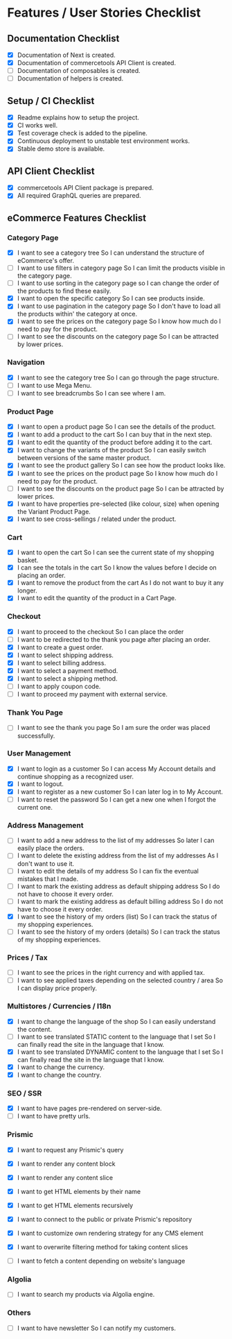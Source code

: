 # Features / User Stories Checklist

## Documentation Checklist

- [x] Documentation of Next is created.
- [x] Documentation of commercetools API Client is created.
- [ ] Documentation of composables is created.
- [ ] Documentation of helpers is created.

## Setup / CI Checklist

- [x] Readme explains how to setup the project.
- [x] CI works well.
- [x] Test coverage check is added to the pipeline.
- [x] Continuous deployment to unstable test environment works.
- [x] Stable demo store is available.

## API Client Checklist

- [x] commercetools API Client package is prepared.
- [x] All required GraphQL queries are prepared.

## eCommerce Features Checklist

### Category Page

- [x] I want to see a category tree So I can understand the structure of eCommerce's offer.
- [ ] I want to use filters in category page So I can limit the products visible in the category page.
- [ ] I want to use sorting in the category page so I can change the order of the products to find these easily.
- [x] I want to open the specific category So I can see products inside.
- [x] I want to use pagination in the category page So I don't have to load all the products within' the category at once.
- [x] I want to see the prices on the category page So I know how much do I need to pay for the product.
- [ ] I want to see the discounts on the category page So I can be attracted by lower prices.

### Navigation

- [x] I want to see the category tree So I can go through the page structure.
- [ ] I want to use Mega Menu.
- [ ] I want to see breadcrumbs So I can see where I am.

### Product Page

- [x] I want to open a product page So I can see the details of the product.
- [x] I want to add a product to the cart So I can buy that in the next step.
- [x] I want to edit the quantity of the product before adding it to the cart.
- [x] I want to change the variants of the product So I can easily switch between versions of the same master product.
- [x] I want to see the product gallery So I can see how the product looks like.
- [x] I want to see the prices on the product page So I know how much do I need to pay for the product.
- [ ] I want to see the discounts on the product page So I can be attracted by lower prices.
- [x] I want to have properties pre-selected (like colour, size) when opening the Variant Product Page.
- [x] I want to see cross-sellings / related under the product.

### Cart

- [x] I want to open the cart So I can see the current state of my shopping basket.
- [x] I can see the totals in the cart So I know the values before I decide on placing an order.
- [x] I want to remove the product from the cart As I do not want to buy it any longer.
- [x] I want to edit the quantity of the product in a Cart Page.

### Checkout

- [x] I want to proceed to the checkout So I can place the order
- [ ] I want to be redirected to the thank you page after placing an order.
- [x] I want to create a guest order.
- [x] I want to select shipping address.
- [x] I want to select billing address.
- [x] I want to select a payment method.
- [x] I want to select a shipping method.
- [ ] I want to apply coupon code.
- [ ] I want to proceed my payment with external service.

### Thank You Page

- [ ] I want to see the thank you page So I am sure the order was placed successfully.

### User Management

- [x] I want to login as a customer So I can access My Account details and continue shopping as a recognized user.
- [x] I want to logout.
- [x] I want to register as a new customer So I can later log in to My Account.
- [ ] I want to reset the password So I can get a new one when I forgot the current one.

### Address Management

- [ ] I want to add a new address to the list of my addresses So later I can easily place the orders.
- [ ] I want to delete the existing address from the list of my addresses As I don't want to use it.
- [ ] I want to edit the details of my address So I can fix the eventual mistakes that I made.
- [ ] I want to mark the existing address as default shipping address So I do not have to choose it every order.
- [ ] I want to mark the existing address as default billing address So I do not have to choose it every order.
- [x] I want to see the history of my orders (list) So I can track the status of my shopping experiences.
- [ ] I want to see the history of my orders (details) So I can track the status of my shopping experiences.

### Prices / Tax
- [ ] I want to see the prices in the right currency and with applied tax.
- [ ] I want to see applied taxes depending on the selected country / area So I can display price properly.

### Multistores / Currencies / I18n

- [x] I want to change the language of the shop So I can easily understand the content.
- [ ] I want to see translated STATIC content to the language that I set So I can finally read the site in the language that I know.
- [x] I want to see translated DYNAMIC content to the language that I set So I can finally read the site in the language that I know.
- [x] I want to change the currency.
- [x] I want to change the country.

### SEO / SSR
- [x] I want to have pages pre-rendered on server-side.
- [ ] I want to have pretty urls.

### Prismic

- [x] I want to request any Prismic's query
- [x] I want to render any content block
- [x] I want to render any content slice
- [x] I want to get HTML elements by their name
- [x] I want to get HTML elements recursively
- [x] I want to connect to the public or private Prismic's repository
- [x] I want to customize own rendering strategy for any CMS element
- [x] I want to overwrite filtering method for taking content slices
- [ ] I want to fetch a content depending on website's language


### Algolia
- [ ] I want to search my products via Algolia engine.

### Others
- [ ] I want to have newsletter So I can notify my customers.
